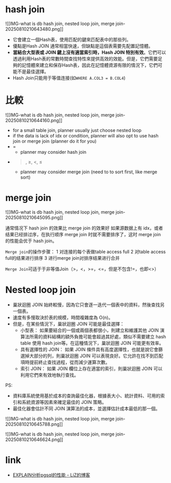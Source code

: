 

# hash join

![[IMG-what is db hash join, nested loop join, merge join-20250810210643480.png]]
- 它會建立一個Hash表，使用匹配的鍵來匹配表中的那些列。
- 優點是Hash JOIN 通常相當快速，但缺點是這個表需要先配置記憶體。
- **當結合大型表或 JOIN 鍵上沒有適當索引時，Hash JOIN 特別有效**。它們可以透過利用Hash表的常數時間查找特性來提供高效的效能。但是，它們需要足夠的記憶體來建立和保存Hash表，因此在記憶體資源有限的情況下，它們可能不是最佳選擇。
- Hash Join只能用于等值连接(如`WHERE A.COL3 = B.COL4`)





# 比較

![[IMG-what is db hash join, nested loop join, merge join-20250810210644160.png]]



- for a small table join, planner usually just choose nested loop
- if the data is lack of idx or condition, planner will also opt to use hash join or merge join (planner do it for you)
- =
    - planner may consider hash join
- >, ≥, <, ≤
    - planner may consider merge join (need to to sort first, like merge sort)



# merge join

![[IMG-what is db hash join, nested loop join, merge join-20250810210645095.png]]

通常情况下 hash join 的效果比 merge join 的效果好
如果源数据上有 idx，或者结果已经排过序，在执行顺序 merge join 时就不需要排序了，这时 merge join 的性能会优于 hash join。

`Merge join`的操作步骤：
1 对连接的每个表做table access full
2 对table access full的结果进行排序
3 进行merge join对排序结果进行合并

`Merge Join`可适于于非等值Join（>，<，>=，<=，但是不包含!=，也即<>）



# Nested loop join


- 巢狀迴圈 JOIN 始終較慢，因為它只會逐一迭代一個表中的資料，然後查找另一個表。
- 速度有多慢取決於表的規模，時間複雜度為 O(n)。
- 但是，在某些情況下，巢狀迴圈 JOIN 可能是最佳選擇：
	- 小型表： 如果要結合的一個或兩個表都很小，則建立和維護其他 JOIN 演算法所需的資料結構的額外負擔可能會超過其好處，類似不需要建立 hash table 使用 hash join等。在這種情況下，巢狀迴圈 JOIN 可能更有效率。
	- 具有選擇性的 JOIN： 如果 JOIN 條件具有高度選擇性，也就是說它會篩選掉大部分的列，則巢狀迴圈 JOIN 可以表現良好。它允許在找不到匹配項時提前終止查找過程，從而減少運算次數。
	- 索引 JOIN： 如果 JOIN 欄位上存在適當的索引，則巢狀迴圈 JOIN 可以利用它們來有效地執行查找。



PS: 
- 資料庫系統使用基於成本的查詢最佳化器，根據表大小、統計資料、可用的索引和系統資源等因素來確定最佳的 JOIN 策略。
- 最佳化器會估計不同 JOIN 演算法的成本，並選擇估計成本最低的那一個。

![[IMG-what is db hash join, nested loop join, merge join-20250810210645788.png]]


![[IMG-what is db hash join, nested loop join, merge join-20250810210646624.png]]





# link
- [EXPLAIN分析pgsql的性能 - LiZ的博客](https://boilingfrog.github.io/2020/04/26/pgsql%E4%B8%ADexplain/)